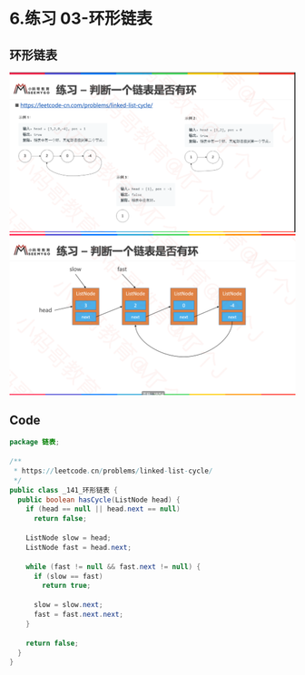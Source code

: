 # 6.练习 03-环形链表

## 环形链表

<img src="https://raw.githubusercontent.com/Amyas/picgo-bed/master/amyas.github.io/62022-08-11-18-01-44.png" alt="62022-08-11-18-01-44" width="" height="" />

<img src="https://raw.githubusercontent.com/Amyas/picgo-bed/master/amyas.github.io/62022-08-11-18-02-08.png" alt="62022-08-11-18-02-08" width="" height="" />

## Code

```java
package 链表;

/**
 * https://leetcode.cn/problems/linked-list-cycle/
 */
public class _141_环形链表 {
  public boolean hasCycle(ListNode head) {
    if (head == null || head.next == null)
      return false;

    ListNode slow = head;
    ListNode fast = head.next;

    while (fast != null && fast.next != null) {
      if (slow == fast)
        return true;

      slow = slow.next;
      fast = fast.next.next;
    }

    return false;
  }
}
```
